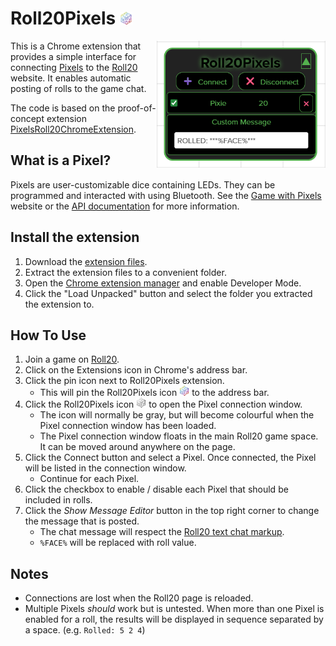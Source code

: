 # Roll20Pixels <img src="src/images/d20.png" width="20"/>

<img src="ui.png" align="right" width="270"/>

This is a Chrome extension that provides a simple interface for connecting [Pixels](https://gamewithpixels.com/) to the [Roll20](https://roll20.net/) website. It enables automatic posting of rolls to the game chat. 

The code is based on the proof-of-concept extension [PixelsRoll20ChromeExtension](https://github.com/Parashoot/PixelsRoll20ChromeExtension).

## What is a Pixel?

Pixels are user-customizable dice containing LEDs. They can be programmed and interacted with using Bluetooth. See the [Game with Pixels](https://gamewithpixels.com/) website or the [API documentation](https://github.com/GameWithPixels/.github/blob/main/doc/DevelopersGuide.md) for more information.

## Install the extension

1. Download the [extension files](https://github.com/mptsolutions/PixelsRoll20ChromeExtension/raw/refs/heads/main/Roll20Pixels.zip).
2. Extract the extension files to a convenient folder.
3. Open the [Chrome extension manager](chrome://extensions/) and enable Developer Mode.
4. Click the "Load Unpacked" button and select the folder you extracted the extension to.

## How To Use

1. Join a game on [Roll20](https://roll20.net/).
2. Click on the Extensions icon in Chrome's address bar.
3. Click the pin icon next to Roll20Pixels extension.
   * This will pin the Roll20Pixels icon <img src="src/images/d20_16.png" width="16"/> to the address bar.
4. Click the Roll20Pixels icon <img src="src/images/d20_disabled_16.png" width="16"/> to open the Pixel connection window. 
   * The icon will normally be gray, but will become colourful when the Pixel connection window has been loaded.
   * The Pixel connection window floats in the main Roll20 game space. It can be moved around anywhere on the page.
5. Click the Connect button and select a Pixel. Once connected, the Pixel will be listed in the connection window.
   * Continue for each Pixel.
6. Click the checkbox to enable / disable each Pixel that should be included in rolls.
7. Click the <i>Show Message Editor</i> button in the top right corner to change the message that is posted.
   * The chat message will respect the [Roll20 text chat markup](https://wiki.roll20.net/Text_Chat).
   * ```%FACE%``` will be replaced with roll value.

## Notes
   * Connections are lost when the Roll20 page is reloaded.
   * Multiple Pixels *should* work but is untested. When more than one Pixel is enabled for a roll, the results will be displayed in sequence separated by a space. (e.g. ```Rolled: 5 2 4```)
